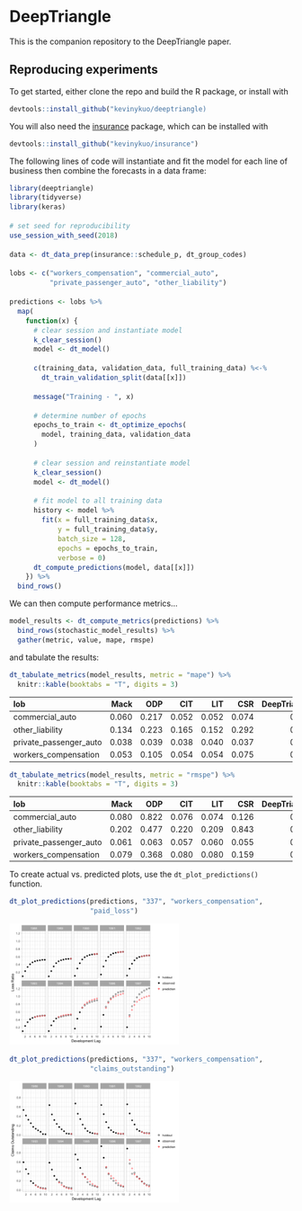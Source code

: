 
<!-- README.md is generated from README.Rmd. Please edit that file -->

# DeepTriangle

This is the companion repository to the DeepTriangle paper.

## Reproducing experiments

To get started, either clone the repo and build the R package, or
install with

``` r
devtools::install_github("kevinykuo/deeptriangle)
```

You will also need the
[insurance](https://github.com/kevinykuo/insurance) package, which can
be installed with

``` r
devtools::install_github("kevinykuo/insurance")
```

The following lines of code will instantiate and fit the model for each
line of business then combine the forecasts in a data frame:

``` r
library(deeptriangle)
library(tidyverse)
library(keras)

# set seed for reproducibility
use_session_with_seed(2018)

data <- dt_data_prep(insurance::schedule_p, dt_group_codes)

lobs <- c("workers_compensation", "commercial_auto",
          "private_passenger_auto", "other_liability")

predictions <- lobs %>%
  map(
    function(x) {
      # clear session and instantiate model
      k_clear_session()
      model <- dt_model()

      c(training_data, validation_data, full_training_data) %<-%
        dt_train_validation_split(data[[x]])

      message("Training - ", x)

      # determine number of epochs
      epochs_to_train <- dt_optimize_epochs(
        model, training_data, validation_data
      )

      # clear session and reinstantiate model
      k_clear_session()
      model <- dt_model()

      # fit model to all training data
      history <- model %>%
        fit(x = full_training_data$x,
            y = full_training_data$y,
            batch_size = 128,
            epochs = epochs_to_train,
            verbose = 0)
      dt_compute_predictions(model, data[[x]])
    }) %>%
  bind_rows()
```

We can then compute performance metrics…

``` r
model_results <- dt_compute_metrics(predictions) %>%
  bind_rows(stochastic_model_results) %>%
  gather(metric, value, mape, rmspe)
```

and tabulate the results:

``` r
dt_tabulate_metrics(model_results, metric = "mape") %>%
  knitr::kable(booktabs = "T", digits = 3)
```

| lob                      |  Mack |   ODP |   CIT |   LIT |   CSR | DeepTriangle |
| :----------------------- | ----: | ----: | ----: | ----: | ----: | -----------: |
| commercial\_auto         | 0.060 | 0.217 | 0.052 | 0.052 | 0.074 |        0.060 |
| other\_liability         | 0.134 | 0.223 | 0.165 | 0.152 | 0.292 |        0.121 |
| private\_passenger\_auto | 0.038 | 0.039 | 0.038 | 0.040 | 0.037 |        0.026 |
| workers\_compensation    | 0.053 | 0.105 | 0.054 | 0.054 | 0.075 |        0.039 |

``` r
dt_tabulate_metrics(model_results, metric = "rmspe") %>%
  knitr::kable(booktabs = "T", digits = 3)
```

| lob                      |  Mack |   ODP |   CIT |   LIT |   CSR | DeepTriangle |
| :----------------------- | ----: | ----: | ----: | ----: | ----: | -----------: |
| commercial\_auto         | 0.080 | 0.822 | 0.076 | 0.074 | 0.126 |        0.085 |
| other\_liability         | 0.202 | 0.477 | 0.220 | 0.209 | 0.843 |        0.171 |
| private\_passenger\_auto | 0.061 | 0.063 | 0.057 | 0.060 | 0.055 |        0.036 |
| workers\_compensation    | 0.079 | 0.368 | 0.080 | 0.080 | 0.159 |        0.064 |

To create actual vs. predicted plots, use the `dt_plot_predictions()`
function.

``` r
dt_plot_predictions(predictions, "337", "workers_compensation",
                    "paid_loss")
```

<img src="man/figures/README-unnamed-chunk-5-1.png" width="60%" />

``` r
dt_plot_predictions(predictions, "337", "workers_compensation",
                    "claims_outstanding")
```

<img src="man/figures/README-unnamed-chunk-6-1.png" width="60%" />
